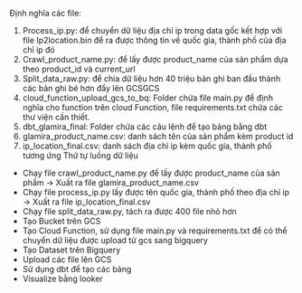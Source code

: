 Định nghĩa các file: 
1. Process_ip.py: để chuyển dữ liệu địa chỉ ip trong data gốc kết hợp với file Ip2location.bin để ra được thông tin về quốc gia, thành phố của địa chỉ ip đó
2. Crawl_product_name.py: để lấy được product_name của sản phẩm dựa theo product_id và current_url
3. Split_data_raw.py: để chia dữ liệu hơn 40 triệu bản ghi ban đầu thành các bản ghi bé hơn đẩy lên GCSGCS
4. cloud_function_upload_gcs_to_bq: Folder chứa file main.py để định nghĩa cho function trên cloud Function, file requirements.txt chứa các thư viện cần thiết.
5. dbt_glamira_final: Folder chứa các câu lệnh để tạo bảng bằng dbt
6. glamira_product_name.csv: danh sách tên của sản phẩm kèm product id
7. ip_location_final.csv: danh sách địa chỉ ip kèm quốc gia, thành phố tương ứng
Thứ tự luồng dữ liệu
- Chạy file crawl_product_name.py để lấy được product_name của sản phẩm -> Xuất ra file glamira_product_name.csv
- Chạy file process_ip.py lấy được tên quốc gia, thành phố theo địa chỉ ip -> Xuất ra file ip_location_final.csv
- Chạy file split_data_raw.py, tách ra được 400 file nhỏ hơn
- Tạo Bucket trên GCS
- Tạo Cloud Function, sử dụng file main.py và requirements.txt để có thể chuyển dữ liệu được upload từ gcs sang bigquery
- Tạo Dataset trên Bigquery
- Upload các file lên GCS
- Sử dụng dbt để tạo các bảng
- Visualize bằng looker
